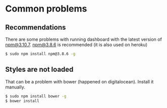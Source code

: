 # Common problems

## Recommendations

There are some problems with running dashboard with the latest version of npm@3.10.7. 
npm@3.8.6 is recommended (it is also used on heroku)

```bash
$ sudo npm install npm@3.8.6 -g
```

## Styles are not loaded

That can be a problem with bower (happened on digitalocean). Install it manually.

```bash
$ sudo npm install bower -g
$ bower install
```

